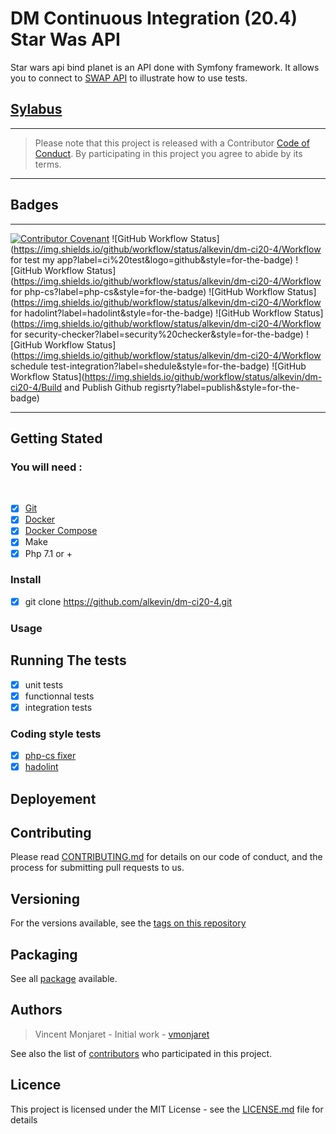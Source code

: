 # DM Continuous Integration (20.4) Star Was API

Star wars api bind planet is an API done with Symfony framework. It allows you to connect to [SWAP API](https://swapi.co/) to illustrate how to use tests.

## [Sylabus](https://github.com/alkevin/dm-ci20-4/blob/master/sylabus.md)

------
>   Please note that this project is released with a Contributor [Code of Conduct](https://github.com/alkevin/dm-ci20-4/blob/master/CODE_OF_CONDUCT.md). By participating in this project you agree to abide by its terms.
------

## Badges 

-------
[![Contributor Covenant](https://img.shields.io/badge/Contributor%20Covenant-v2.0%20adopted-ff69b4.svg)](https://github.com/alkevin/dm-ci20-4/blob/master/CODE_OF_CONDUCT.md)
![GitHub Workflow Status](https://img.shields.io/github/workflow/status/alkevin/dm-ci20-4/Workflow for test my app?label=ci%20test&logo=github&style=for-the-badge)
![GitHub Workflow Status](https://img.shields.io/github/workflow/status/alkevin/dm-ci20-4/Workflow for php-cs?label=php-cs&style=for-the-badge)
![GitHub Workflow Status](https://img.shields.io/github/workflow/status/alkevin/dm-ci20-4/Workflow for hadolint?label=hadolint&style=for-the-badge)
![GitHub Workflow Status](https://img.shields.io/github/workflow/status/alkevin/dm-ci20-4/Workflow for security-checker?label=security%20checker&style=for-the-badge)
![GitHub Workflow Status](https://img.shields.io/github/workflow/status/alkevin/dm-ci20-4/Workflow schedule test-integration?label=shedule&style=for-the-badge)
![GitHub Workflow Status](https://img.shields.io/github/workflow/status/alkevin/dm-ci20-4/Build and Publish Github regisrty?label=publish&style=for-the-badge)

-------

## Getting Stated

### You will need :
​
- [X] [Git](https://www.atlassian.com/fr/git/tutorials/install-git)
- [X] [Docker](https://docs.docker.com/install/)
- [X] [Docker Compose](https://docs.docker.com/compose/install/)
- [X] Make
- [X] Php 7.1 or +

### Install

- [X] git clone https://github.com/alkevin/dm-ci20-4.git

### Usage

## Running The tests

- [X] unit tests
- [X] functionnal tests
- [X] integration tests

### Coding style tests

- [X] [php-cs fixer](https://github.com/FriendsOfPHP/PHP-CS-Fixer)
- [X] [hadolint](https://github.com/hadolint/hadolint)

## Deployement

## Contributing

Please read [CONTRIBUTING.md](https://github.com/alkevin/dm-ci20-4/blob/master/CONTRIBUTING.md) for details on our code of conduct, and the process for submitting pull requests to us.

## Versioning

For the versions available, see the [tags on this repository](https://github.com/alkevin/dm-ci20-4/releases)

## Packaging

See all [package](https://github.com/alkevin/dm-ci20-4/packages) available.

## Authors

> Vincent Monjaret - Initial work - [vmonjaret](https://github.com/vmonjaret)

See also the list of [contributors](https://github.com/alkevin/dm-ci20-4/graphs/contributors) who participated in this project.

## Licence

This project is licensed under the MIT License - see the [LICENSE.md](https://github.com/alkevin/dm-ci20-4/blob/master/LICENCE.md) file for details